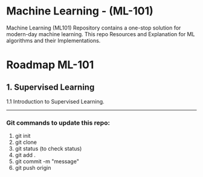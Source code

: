 # Machine Learning - (ML-101)
Machine Learning (ML101) Repository contains a one-stop solution for modern-day machine learning. This repo Resources and Explanation for ML algorithms and their Implementations.

# Roadmap ML-101

## 1. Supervised Learning
   1.1 Introduction to Supervised Learning.

----------------------------------------------------------------------------------------------------------------------

### Git commands to update this repo:
1. git init
2. git clone <url> 
3. git status (to check status)
4. git add .
5. git commit -m "message"
6. git push origin <main>
